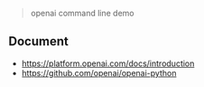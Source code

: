 > openai command line demo

## Document
- https://platform.openai.com/docs/introduction
- https://github.com/openai/openai-python